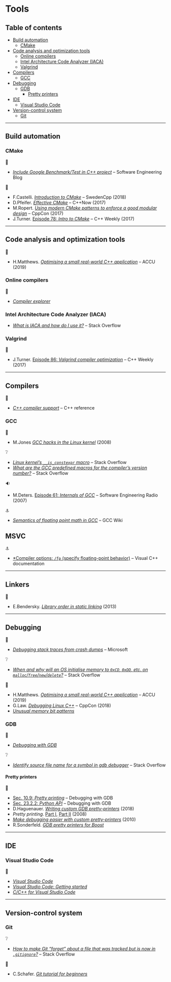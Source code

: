 # Tools <!-- omit in toc -->

## Table of contents <!-- omit in toc -->

- [Build automation](#build-automation)
	- [CMake](#cmake)
- [Code analysis and optimization tools](#code-analysis-and-optimization-tools)
	- [Online compilers](#online-compilers)
	- [Intel Architecture Code Analyzer (IACA)](#intel-architecture-code-analyzer-iaca)
	- [Valgrind](#valgrind)
- [Compilers](#compilers)
	- [GCC](#gcc)
- [Debugging](#debugging)
	- [GDB](#gdb)
		- [Pretty printers](#pretty-printers)
- [IDE](#ide)
	- [Visual Studio Code](#visual-studio-code)
- [Version-control system](#version-control-system)
	- [Git](#git)

---

## Build automation

### CMake

:link:

- [*Include Google Benchmark/Test in C++ project*](https://felixmoessbauer.com/blog-reader/include-google-benchmark-test-in-c-project.html) – Software Engineering Blog

:movie_camera:

- F.Castelli. [*Introduction to CMake*](https://www.youtube.com/watch?v=jt3meXdP-QI) – SwedenCpp (2018)
- D.Pfeifer. [*Effective CMake*](https://www.youtube.com/watch?v=bsXLMQ6WgIk) – C++Now (2017)
- M.Ropert. [*Using modern CMake patterns to enforce a good modular design*](https://www.youtube.com/watch?v=eC9-iRN2b04) – CppCon (2017)
- J.Turner. [Episode 78: *Intro to CMake*](https://www.youtube.com/watch?v=HPMvU64RUTY) – C++ Weekly (2017)

---

## Code analysis and optimization tools

:movie_camera:

- H.Matthews. [*Optimising a small real-world C++ application*](https://www.youtube.com/watch?v=fDlE93hs_-U) – ACCU (2019)

### Online compilers

:link:

- [*Compiler explorer*](https://godbolt.org/)

### Intel Architecture Code Analyzer (IACA)

- [*What is IACA and how do I use it?*](https://stackoverflow.com/q/26021337) – Stack Overflow

### Valgrind

:movie_camera:

- J.Turner. [Episode 86: *Valgrind compiler optimization*](https://www.youtube.com/watch?v=3l0BQs2ThTo) – C++ Weekly (2017)

---

## Compilers

:link:

- [*C++ compiler support*](https://en.cppreference.com/w/cpp/compiler_support) – C++ reference

### GCC

:link:

- M.Jones [*GCC hacks in the Linux kernel*](https://developer.ibm.com/tutorials/l-gcc-hacks/) (2008)

:grey_question:

- [*Linux kernel’s `__is_constexpr` macro*](https://stackoverflow.com/q/49481217) – Stack Overflow
- [*What are the GCC predefined macros for the compiler’s version number?*](https://stackoverflow.com/q/1936719) – Stack Overflow

:sound:

- M.Deters. [Episode 61: *Internals of GCC*](http://www.se-radio.net/2007/07/episode-61-internals-of-gcc/) – Software Engineering Radio (2007)

:anchor:

- [*Semantics of floating point math in GCC*](https://gcc.gnu.org/wiki/FloatingPointMath) – GCC Wiki

## MSVC

:anchor:

- [*Compiler options: `/fp` (specify floating-point behavior)](https://docs.microsoft.com/en-us/cpp/build/reference/fp-specify-floating-point-behavior) – Visual C++ documentation

---

## Linkers

:link:

- E.Bendersky. [*Library order in static linking*](https://eli.thegreenplace.net/2013/07/09/library-order-in-static-linking) (2013)

---

## Debugging

:link:

- [*Debugging stack traces from crash dumps*](https://github.com/microsoft/WinObjC/wiki/Debugging-Stack-Traces-from-Crash-Dumps) – Microsoft

:grey_question:

- [*When and why will an OS initialise memory to `0xCD`, `0xDD`, etc. on `malloc`/`free`/`new`/`delete`?*](https://stackoverflow.com/q/370195) – Stack Overflow

:movie_camera:

- H.Matthews. [*Optimising a small real-world C++ application*](https://www.youtube.com/watch?v=fDlE93hs_-U) – ACCU (2019)
- G.Law. [*Debugging Linux C++*](https://www.youtube.com/watch?v=V1t6faOKjuQ) – CppCon (2018)
- [*Unusual memory bit patterns*](https://www.softwareverify.com/memory-bit-patterns.php)

### GDB

:link:

- [*Debugging with GDB*](https://sourceware.org/gdb/onlinedocs/gdb/Pretty-Printing.html)

:grey_question:

- [*Identify source file name for a symbol in gdb debugger*](https://stackoverflow.com/q/58826430) – Stack Overflow

#### Pretty printers

:link:

- [Sec. 10.9: *Pretty printing*](https://sourceware.org/gdb/onlinedocs/gdb/Pretty-Printing.html) – Debugging with GDB
- [Sec. 23.2.2: *Python API*](https://sourceware.org/gdb/onlinedocs/gdb/Python-API.html) – Debugging with GDB
- D.Haguenauer. [*Writing custom GDB pretty-printers*](http://www.kurokatta.org/grumble/2018/05/gdb-pretty) (2018)
- *Pretty printing.* [Part I](http://tromey.com/blog/?p=524), [Part II](http://tromey.com/blog/?p=546) (2008)
- [*Make debugging easier with custom pretty-printers*](https://rethinkdb.com/blog/make-debugging-easier-with-custom-pretty-printers) (2010)
- R.Sonderfeld. [*GDB pretty printers for Boost*](https://github.com/ruediger/Boost-Pretty-Printer)

---

## IDE

### Visual Studio Code

:link:

- [*Visual Studio Code*](https://code.visualstudio.com/)
- [*Visual Studio Code: Getting started*](https://code.visualstudio.com/docs)
- [*C/C++ for Visual Studio Code*](https://code.visualstudio.com/docs/languages/cpp)

---

## Version-control system

### Git

:grey_question:

- [*How to make Git “forget” about a file that was tracked but is now in `.gitignore`?*](https://stackoverflow.com/q/1274057) – Stack Overflow

:movie_camera:

- C.Schafer. [*Git tutorial for beginners*](https://www.youtube.com/playlist?list=PL-osiE80TeTuRUfjRe54Eea17-YfnOOAx)
